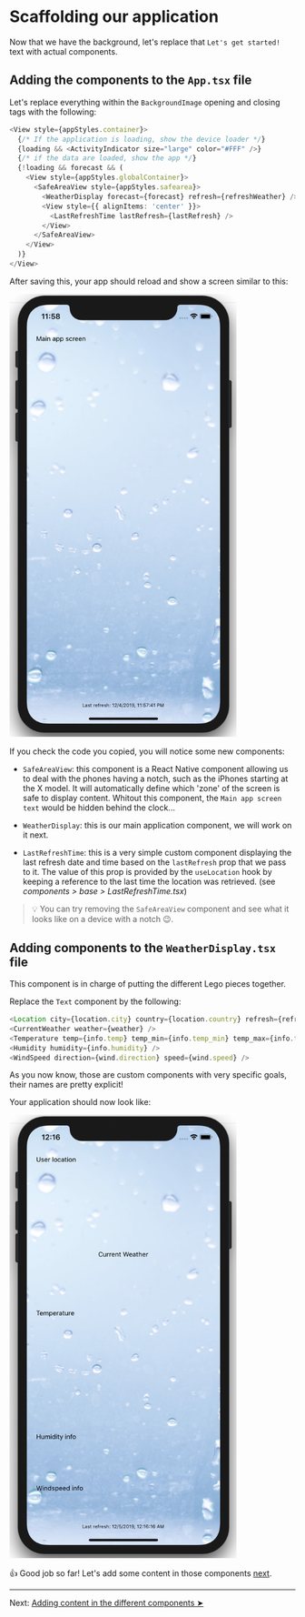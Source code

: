 # Scaffolding our application

Now that we have the background, let's replace that `Let's get started!` text with actual components.

## Adding the components to the `App.tsx` file

Let's replace everything within the `BackgroundImage` opening and closing tags with the following:

```typescript
<View style={appStyles.container}>
  {/* If the application is loading, show the device loader */}
  {loading && <ActivityIndicator size="large" color="#FFF" />}
  {/* if the data are loaded, show the app */}
  {!loading && forecast && (
    <View style={appStyles.globalContainer}>
      <SafeAreaView style={appStyles.safearea}>
        <WeatherDisplay forecast={forecast} refresh={refreshWeather} />
        <View style={{ alignItems: 'center' }}>
          <LastRefreshTime lastRefresh={lastRefresh} />
        </View>
      </SafeAreaView>
    </View>
  )}
</View>
```

After saving this, your app should reload and show a screen similar to this:

<img src="../../assets/app/screen_3.png" width="400px"/>

If you check the code you copied, you will notice some new components:

* `SafeAreaView`: this component is a React Native component allowing us to deal with the phones having a notch, such as the iPhones starting at the X model. It will automatically define which 'zone' of the screen is safe to display content. Whitout this component, the `Main app screen text` would be hidden behind the clock...

* `WeatherDisplay`: this is our main application component, we will work on it next.

* `LastRefreshTime`: this is a very simple custom component displaying the last refresh date and time based on the `lastRefresh` prop that we pass to it. The value of this prop is provided by the `useLocation` hook by keeping a reference to the last time the location was retrieved. (see *components > base > LastRefreshTime.tsx*)

>💡 You can try removing the `SafeAreaView` component and see what it looks like on a device with a notch 😉.

## Adding components to the `WeatherDisplay.tsx` file

This component is in charge of putting the different Lego pieces together.

Replace the `Text` component by the following:

```typescript
<Location city={location.city} country={location.country} refresh={refresh} />
<CurrentWeather weather={weather} />
<Temperature temp={info.temp} temp_min={info.temp_min} temp_max={info.temp_max} />
<Humidity humidity={info.humidity} />
<WindSpeed direction={wind.direction} speed={wind.speed} />
``` 

As you now know, those are custom components with very specific goals, their names are pretty explicit!

Your application should now look like:

<img src="../../assets/app/screen_4.png" width="400px"/>

👍 Good job so far! Let's add some content in those components [next](./guide_5.md).

---

Next: [Adding content in the different components ➤](./guide_5.md)
